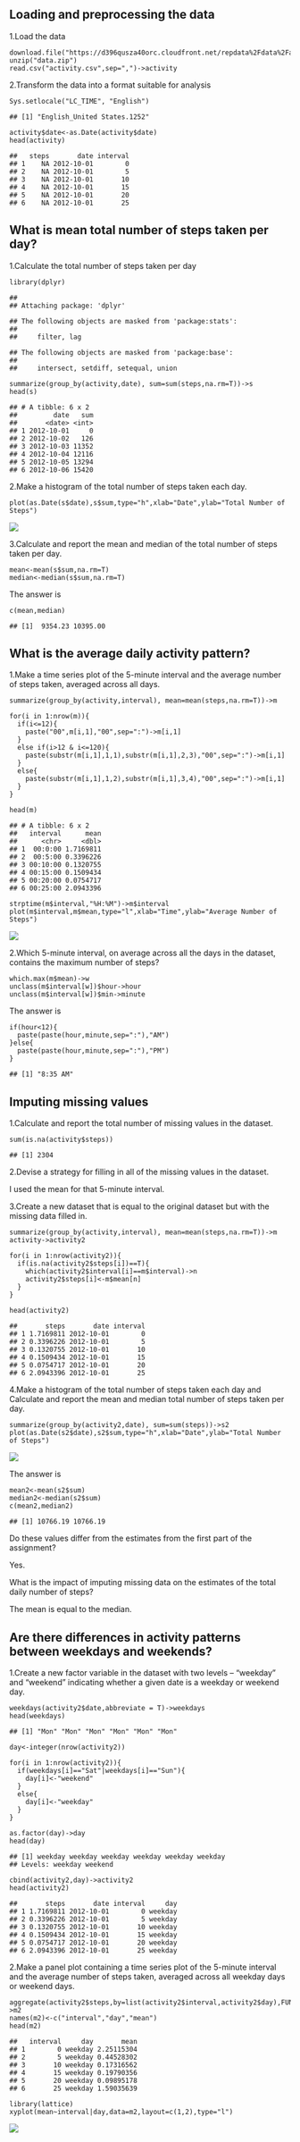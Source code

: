 Loading and preprocessing the data
----------------------------------

1.Load the data

    download.file("https://d396qusza40orc.cloudfront.net/repdata%2Fdata%2Factivity.zip",destfile="data.zip")
    unzip("data.zip")
    read.csv("activity.csv",sep=",")->activity

2.Transform the data into a format suitable for analysis

    Sys.setlocale("LC_TIME", "English")

    ## [1] "English_United States.1252"

    activity$date<-as.Date(activity$date)
    head(activity)

    ##   steps       date interval
    ## 1    NA 2012-10-01        0
    ## 2    NA 2012-10-01        5
    ## 3    NA 2012-10-01       10
    ## 4    NA 2012-10-01       15
    ## 5    NA 2012-10-01       20
    ## 6    NA 2012-10-01       25

What is mean total number of steps taken per day?
-------------------------------------------------

1.Calculate the total number of steps taken per day

    library(dplyr)

    ## 
    ## Attaching package: 'dplyr'

    ## The following objects are masked from 'package:stats':
    ## 
    ##     filter, lag

    ## The following objects are masked from 'package:base':
    ## 
    ##     intersect, setdiff, setequal, union

    summarize(group_by(activity,date), sum=sum(steps,na.rm=T))->s
    head(s)

    ## # A tibble: 6 x 2
    ##         date   sum
    ##       <date> <int>
    ## 1 2012-10-01     0
    ## 2 2012-10-02   126
    ## 3 2012-10-03 11352
    ## 4 2012-10-04 12116
    ## 5 2012-10-05 13294
    ## 6 2012-10-06 15420

2.Make a histogram of the total number of steps taken each day.

    plot(as.Date(s$date),s$sum,type="h",xlab="Date",ylab="Total Number of Steps")

![](PA1_template_files/figure-markdown_strict/unnamed-chunk-4-1.png)

3.Calculate and report the mean and median of the total number of steps
taken per day.

    mean<-mean(s$sum,na.rm=T)
    median<-median(s$sum,na.rm=T)

The answer is

    c(mean,median)

    ## [1]  9354.23 10395.00

What is the average daily activity pattern?
-------------------------------------------

1.Make a time series plot of the 5-minute interval and the average
number of steps taken, averaged across all days.

    summarize(group_by(activity,interval), mean=mean(steps,na.rm=T))->m

    for(i in 1:nrow(m)){
      if(i<=12){
        paste("00",m[i,1],"00",sep=":")->m[i,1]
      }
      else if(i>12 & i<=120){
        paste(substr(m[i,1],1,1),substr(m[i,1],2,3),"00",sep=":")->m[i,1]
      }
      else{
        paste(substr(m[i,1],1,2),substr(m[i,1],3,4),"00",sep=":")->m[i,1]
      }
    }

    head(m)

    ## # A tibble: 6 x 2
    ##   interval      mean
    ##      <chr>     <dbl>
    ## 1  00:0:00 1.7169811
    ## 2  00:5:00 0.3396226
    ## 3 00:10:00 0.1320755
    ## 4 00:15:00 0.1509434
    ## 5 00:20:00 0.0754717
    ## 6 00:25:00 2.0943396

    strptime(m$interval,"%H:%M")->m$interval
    plot(m$interval,m$mean,type="l",xlab="Time",ylab="Average Number of Steps")

![](PA1_template_files/figure-markdown_strict/unnamed-chunk-7-1.png)

2.Which 5-minute interval, on average across all the days in the
dataset, contains the maximum number of steps?

    which.max(m$mean)->w
    unclass(m$interval[w])$hour->hour
    unclass(m$interval[w])$min->minute

The answer is

    if(hour<12){
      paste(paste(hour,minute,sep=":"),"AM")
    }else{
      paste(paste(hour,minute,sep=":"),"PM")
    }

    ## [1] "8:35 AM"

Imputing missing values
-----------------------

1.Calculate and report the total number of missing values in the
dataset.

    sum(is.na(activity$steps))

    ## [1] 2304

2.Devise a strategy for filling in all of the missing values in the
dataset.

I used the mean for that 5-minute interval.

3.Create a new dataset that is equal to the original dataset but with
the missing data filled in.

    summarize(group_by(activity,interval), mean=mean(steps,na.rm=T))->m
    activity->activity2

    for(i in 1:nrow(activity2)){
      if(is.na(activity2$steps[i])==T){
        which(activity2$interval[i]==m$interval)->n
        activity2$steps[i]<-m$mean[n]
      }
    }

    head(activity2)

    ##       steps       date interval
    ## 1 1.7169811 2012-10-01        0
    ## 2 0.3396226 2012-10-01        5
    ## 3 0.1320755 2012-10-01       10
    ## 4 0.1509434 2012-10-01       15
    ## 5 0.0754717 2012-10-01       20
    ## 6 2.0943396 2012-10-01       25

4.Make a histogram of the total number of steps taken each day and
Calculate and report the mean and median total number of steps taken per
day.

    summarize(group_by(activity2,date), sum=sum(steps))->s2
    plot(as.Date(s2$date),s2$sum,type="h",xlab="Date",ylab="Total Number of Steps")

![](PA1_template_files/figure-markdown_strict/unnamed-chunk-12-1.png)

The answer is

    mean2<-mean(s2$sum)
    median2<-median(s2$sum)
    c(mean2,median2)

    ## [1] 10766.19 10766.19

Do these values differ from the estimates from the first part of the
assignment?

Yes.

What is the impact of imputing missing data on the estimates of the
total daily number of steps?

The mean is equal to the median.

Are there differences in activity patterns between weekdays and weekends?
-------------------------------------------------------------------------

1.Create a new factor variable in the dataset with two levels –
“weekday” and “weekend” indicating whether a given date is a weekday or
weekend day.

    weekdays(activity2$date,abbreviate = T)->weekdays
    head(weekdays)

    ## [1] "Mon" "Mon" "Mon" "Mon" "Mon" "Mon"

    day<-integer(nrow(activity2))

    for(i in 1:nrow(activity2)){
      if(weekdays[i]=="Sat"|weekdays[i]=="Sun"){
        day[i]<-"weekend"
      }
      else{
        day[i]<-"weekday"
      }
    }

    as.factor(day)->day
    head(day)

    ## [1] weekday weekday weekday weekday weekday weekday
    ## Levels: weekday weekend

    cbind(activity2,day)->activity2
    head(activity2)

    ##       steps       date interval     day
    ## 1 1.7169811 2012-10-01        0 weekday
    ## 2 0.3396226 2012-10-01        5 weekday
    ## 3 0.1320755 2012-10-01       10 weekday
    ## 4 0.1509434 2012-10-01       15 weekday
    ## 5 0.0754717 2012-10-01       20 weekday
    ## 6 2.0943396 2012-10-01       25 weekday

2.Make a panel plot containing a time series plot of the 5-minute
interval and the average number of steps taken, averaged across all
weekday days or weekend days.

    aggregate(activity2$steps,by=list(activity2$interval,activity2$day),FUN="mean")->m2
    names(m2)<-c("interval","day","mean")
    head(m2)

    ##   interval     day       mean
    ## 1        0 weekday 2.25115304
    ## 2        5 weekday 0.44528302
    ## 3       10 weekday 0.17316562
    ## 4       15 weekday 0.19790356
    ## 5       20 weekday 0.09895178
    ## 6       25 weekday 1.59035639

    library(lattice)
    xyplot(mean~interval|day,data=m2,layout=c(1,2),type="l")

![](PA1_template_files/figure-markdown_strict/unnamed-chunk-15-1.png)
